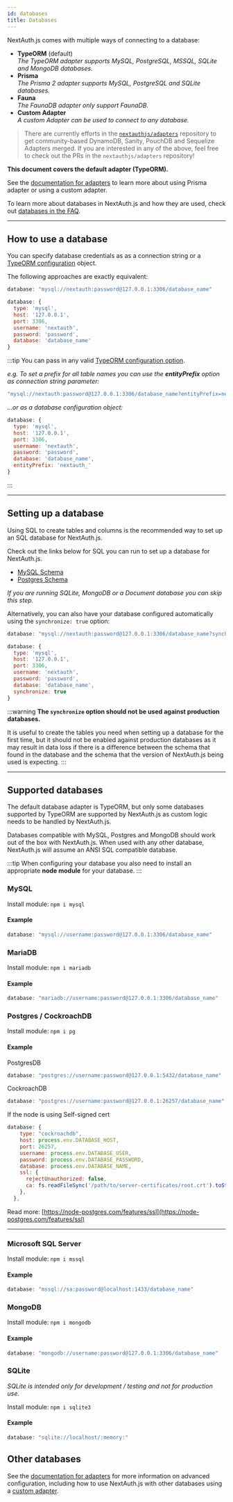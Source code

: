 ```yaml
---
id: databases
title: Databases
---
```


NextAuth.js comes with multiple ways of connecting to a database:

- **TypeORM** (default)<br/>
  _The TypeORM adapter supports MySQL, PostgreSQL, MSSQL, SQLite and MongoDB databases._
- **Prisma**<br/>
  _The Prisma 2 adapter supports MySQL, PostgreSQL and SQLite databases._
- **Fauna**<br/>
  _The FaunaDB adapter only support FaunaDB._
- **Custom Adapter**<br/>
  _A custom Adapter can be used to connect to any database._

> There are currently efforts in the [`nextauthjs/adapters`](https://github.com/nextauthjs/adapters) repository to get community-based DynamoDB, Sanity, PouchDB and Sequelize Adapters merged. If you are interested in any of the above, feel free to check out the PRs in the `nextauthjs/adapters` repository!

**This document covers the default adapter (TypeORM).**

See the [documentation for adapters](/schemas/adapters) to learn more about using Prisma adapter or using a custom adapter.

To learn more about databases in NextAuth.js and how they are used, check out [databases in the FAQ](/faq#databases).

---

## How to use a database

You can specify database credentials as as a connection string or a [TypeORM configuration](https://github.com/typeorm/typeorm/blob/master/docs/using-ormconfig.md) object.

The following approaches are exactly equivalent:

```js
database: "mysql://nextauth:password@127.0.0.1:3306/database_name"
```

```js
database: {
  type: 'mysql',
  host: '127.0.0.1',
  port: 3306,
  username: 'nextauth',
  password: 'password',
  database: 'database_name'
}
```

:::tip
You can pass in any valid [TypeORM configuration option](https://github.com/typeorm/typeorm/blob/master/docs/using-ormconfig.md).

_e.g. To set a prefix for all table names you can use the **entityPrefix** option as connection string parameter:_

```js
"mysql://nextauth:password@127.0.0.1:3306/database_name?entityPrefix=nextauth_"

```

_…or as a database configuration object:_

```js
database: {
  type: 'mysql',
  host: '127.0.0.1',
  port: 3306,
  username: 'nextauth',
  password: 'password',
  database: 'database_name',
  entityPrefix: 'nextauth_'
}
```

:::

---

## Setting up a database

Using SQL to create tables and columns is the recommended way to set up an SQL database for NextAuth.js.

Check out the links below for SQL you can run to set up a database for NextAuth.js.

- [MySQL Schema](/schemas/mysql)
- [Postgres Schema](/schemas/postgres)

_If you are running SQLite, MongoDB or a Document database you can skip this step._

Alternatively, you can also have your database configured automatically using the `synchronize: true` option:

```js
database: "mysql://nextauth:password@127.0.0.1:3306/database_name?synchronize=true"
```

```js
database: {
  type: 'mysql',
  host: '127.0.0.1',
  port: 3306,
  username: 'nextauth',
  password: 'password',
  database: 'database_name',
  synchronize: true
}
```

:::warning
**The `synchronize` option should not be used against production databases.**

It is useful to create the tables you need when setting up a database for the first time, but it should not be enabled against production databases as it may result in data loss if there is a difference between the schema that found in the database and the schema that the version of NextAuth.js being used is expecting.
:::

---

## Supported databases

The default database adapter is TypeORM, but only some databases supported by TypeORM are supported by NextAuth.js as custom logic needs to be handled by NextAuth.js.

Databases compatible with MySQL, Postgres and MongoDB should work out of the box with NextAuth.js. When used with any other database, NextAuth.js will assume an ANSI SQL compatible database.

:::tip
When configuring your database you also need to install an appropriate **node module** for your database.
:::

### MySQL

Install module:
`npm i mysql`

#### Example

```js
database: "mysql://username:password@127.0.0.1:3306/database_name"
```

### MariaDB

Install module:
`npm i mariadb`

#### Example

```js
database: "mariadb://username:password@127.0.0.1:3306/database_name"
```

### Postgres / CockroachDB

Install module:
`npm i pg`

#### Example

PostgresDB

```js
database: "postgres://username:password@127.0.0.1:5432/database_name"
```

CockroachDB

```js
database: "postgres://username:password@127.0.0.1:26257/database_name"
```

If the node is using Self-signed cert

```js
database: {
    type: "cockroachdb",
    host: process.env.DATABASE_HOST,
    port: 26257,
    username: process.env.DATABASE_USER,
    password: process.env.DATABASE_PASSWORD,
    database: process.env.DATABASE_NAME,
    ssl: {
      rejectUnauthorized: false,
      ca: fs.readFileSync('/path/to/server-certificates/root.crt').toString()
    },
  },
```

Read more: [https://node-postgres.com/features/ssl](https://node-postgres.com/features/ssl)

---

### Microsoft SQL Server

Install module:
`npm i mssql`

#### Example

```js
database: "mssql://sa:password@localhost:1433/database_name"
```

### MongoDB

Install module:
`npm i mongodb`

#### Example

```js
database: "mongodb://username:password@127.0.0.1:3306/database_name"
```

### SQLite

_SQLite is intended only for development / testing and not for production use._

Install module:
`npm i sqlite3`

#### Example

```js
database: "sqlite://localhost/:memory:"
```

## Other databases

See the [documentation for adapters](/schemas/adapters) for more information on advanced configuration, including how to use NextAuth.js with other databases using a [custom adapter](/tutorials/creating-a-database-adapter).
